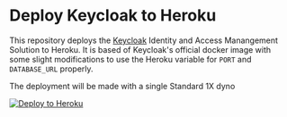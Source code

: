 # Deploy Keycloak to Heroku

This repository deploys the [Keycloak](https://www.keycloak.org) Identity and Access Manangement Solution 
to Heroku.  It is based of Keycloak's official docker image with some slight modifications to use the
Heroku variable for `PORT` and `DATABASE_URL` properly.

The deployment will be made with a single Standard 1X dyno

[![Deploy to Heroku](https://www.herokucdn.com/deploy/button.svg)](https://heroku.com/deploy)

